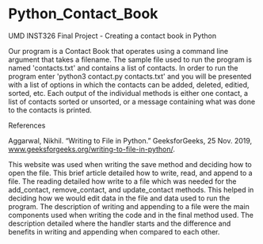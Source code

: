 # Python_Contact_Book
UMD INST326 Final Project - Creating a contact book in Python

Our program is a Contact Book that operates using a command line argument that takes a filename. The sample file used to run the program is named 'contacts.txt' and contains a list of contacts. In order to run the program enter 'python3 contact.py contacts.txt' and you will be presented with a list of options in which the contacts can be added, deleted, editied, sorted, etc. Each output of the individual methods is either one contact, a list of contacts sorted or unsorted, or a message containing what was done to the contacts is printed. 


References

Aggarwal, Nikhil. “Writing to File in Python.” GeeksforGeeks, 25 Nov. 2019, www.geeksforgeeks.org/writing-to-file-in-python/. 

This website was used when writing the save method and deciding how to open the file. This brief article detailed how to write, read, and append to a file. The reading detailed how write to a file which was needed for the add_contact, remove_contact, and update_contact methods. This helped in deciding how we would edit data in the file and data used to run the program. The description of writing and appending to a file were the main components used when writing the code and in the final method used. The description detailed where the handler starts and the difference and benefits in writing and appending when compared to each other. 